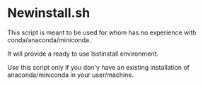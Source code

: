 Newinstall.sh
=============

This script is meant to be used for whom has no experience with conda/anaconda/miniconda.

It will provide a ready to use lsstinstall environment.

Use this script only if you don'y have an existing installation of
anaconda/miniconda in your user/machine.

